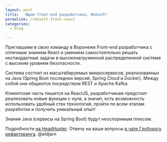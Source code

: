 ```yaml
---
layout: post
title:  'Ищем front-end разработчика, Reksoft'
permalink: /reksoft-front-react
categories:
  - blog

---
```


[hh]:https://voronezh.hh.ru/vacancy/27206165
[chat]:tg://resolve?domain=deeprefactoring

Приглашаем в свою команду в Воронеже Front-end разработчика с отличным знанием React 
и умением самостоятельно решать нестандартные задачи в высоконагруженной распределенной системе с высоким уровнем безопасности. 

Система состоит из масштабируемых микросервисов, реализованных на Java (Spring Boot последних версий, Spring Cloud и Docker). 
Между собой они общаются посредством REST и Apache Kafka.

Клиентская часть пишется на ReactJS, разработчикам предстоит реализовать новые функции с нуля, а значит,
есть возможность использовать удобный стек технологий, пройти по всем этапам разработки и получить уникальный опыт!

Знания Java (сервисы на Spring Boot) будут неоспоримым плюсом.

Подробности [на HeadHunter][hh].
Отвечу на ваши вопросы [в чате Глубокого рефакторинга][chat].
@eldjarn 

